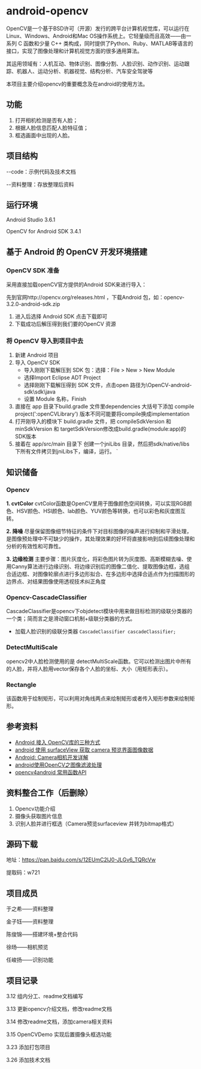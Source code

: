 # android-opencv

OpenCV是一个基于BSD许可（开源）发行的跨平台计算机视觉库，可以运行在Linux、Windows、Android和Mac OS操作系统上。它轻量级而且高效——由一系列 C 函数和少量 C++ 类构成，同时提供了Python、Ruby、MATLAB等语言的接口，实现了图像处理和计算机视觉方面的很多通用算法。

其运用领域有：人机互动、物体识别、图像分割、人脸识别、动作识别、运动跟踪、机器人、运动分析、机器视觉、结构分析、汽车安全驾驶等

本项目主要介绍opencv的重要概念及在android的使用方法。


## 功能
1. 打开相机检测是否有人脸；
1. 根据人脸信息匹配人脸特征值；
1. 框选画面中出现的人脸。

## 项目结构
--code：示例代码及技术文档

--资料整理：存放整理后资料


## 运行环境
Android Studio 3.6.1

OpenCV for Android SDK 3.4.1

## 基于 Android 的 OpenCV 开发环境搭建

### OpenCV SDK 准备
采用直接加载openCV官方提供的Android SDK来进行导入：

先到官网http://opencv.org/releases.html ，下载Android 包，如：opencv-3.2.0-android-sdk.zip
1. 进入后选择 Android SDK 点击下载即可
1. 下载成功后解压得到我们要的OpenCV 资源

### 将 OpenCV 导入到项目中去
1. 新建 Android 项目
2. 导入 OpenCV SDK 
	- 导入刚刚下载解压到 SDK 包：选择：File > New > New Module
    - 选择Import Eclipse ADT Project
	- 选择刚刚下载解压得到 SDK 文件，点击open 路径为\OpenCV-android-sdk\sdk\java
	- 设置 Module 名称，Finish
3. 直接在 app 目录下build.gradle 文件里dependencies 大括号下添加 compile project(':openCVLibrary') 版本不同可能要将compile换成implementation
4. 打开刚导入的模块下 build.gradle 文件，把 compileSdkVersion 和 minSdkVersion 和 targetSdkVersion修改成build.gradle(module:app)的SDK版本
5. 接着在 app/src/main 目录下 创建一个jniLibs 目录，然后把sdk/native/libs 下所有文件拷贝到jniLibs下，编译，运行。
`

## 知识储备

### Opencv
**1. cvtColor**
cvtColor函数是OpenCV里用于图像颜色空间转换，可以实现RGB颜色、HSV颜色、HSI颜色、lab颜色、YUV颜色等转换，也可以彩色和灰度图互转。

**2. 降噪**
尽量保留图像细节特征的条件下对目标图像的噪声进行抑制和平滑处理，是图像预处理中不可缺少的操作，其处理效果的好坏将直接影响到后续图像处理和分析的有效性和可靠性。

**3. 边缘检测**
主要步骤：图片灰度化，将彩色图片转为灰度图、高斯模糊去噪、使用Canny算法进行边缘识别、将边缘识别后的图像二值化、提取图像边框，选组合适边框、对图像轮廓点进行多边形拟合、在多边形中选择合适点作为扫描图形的边界点、对结果图像使用透视技术纠正角度

### Opencv-CascadeClassifier
CascadeClassifier是opencv下objdetect模块中用来做目标检测的级联分类器的一个类；简而言之是滑动窗口机制+级联分类器的方式。
- 加载人脸识别的级联分类器
`CascadeClassifier cascadeClassifier;`

### DetectMultiScale
opencv2中人脸检测使用的是 detectMultiScale函数。它可以检测出图片中所有的人脸，并将人脸用vector保存各个人脸的坐标、大小（用矩形表示）。
### Rectangle
该函数用于绘制矩形，可以利用对角线两点来绘制矩形或者传入矩形参数来绘制矩形。

## 参考资料
- [Android 接入 OpenCV库的三种方式](https://www.cnblogs.com/xiaoxiaoqingyi/p/6676096.html)
- [android 使用 surfaceView 获取 camera 预览界面图像数据](https://blog.csdn.net/DucklikeJAVA/article/details/81288624 "android 使用 surfaceView 获取 camera 预览界面图像数据")
- [Android: Camera相机开发详解](https://www.jianshu.com/p/f8d0d1467584 "Android: Camera相机开发详解")
- [android使用OpenCV之图像滤波处理](https://www.jianshu.com/p/e9562f8af1cb "android使用OpenCV之图像滤波处理")
- [opencv4android 常用函数API](https://blog.csdn.net/hbl_for_android/article/details/51941106 "opencv4android 常用函数API")

## 资料整合工作（后删除）
1. Opencv功能介绍
1. 摄像头获取图片信息
1. 识别人脸并进行框选（Camera预览surfaceview 并转为bitmap格式）

## 源码下载
地址：https://pan.baidu.com/s/12EUmC2lJ0-JLGv6_TQRcVw 

提取码：w721 


## 项目成员

于之希——资料整理

金子钰——资料整理

陈俊锦——搭建环境+整合代码

徐旸——相机预览

任峻扬——识别功能

## 项目记录

3.12  组内分工、readme文档编写

3.13  更新opencv介绍文档，修改readme文档

3.14  修改readme文档，添加camera相关资料

3.15  OpenCVDemo 实现后置摄像头框选功能

3.23 添加打包项目

3.26 添加技术文档
